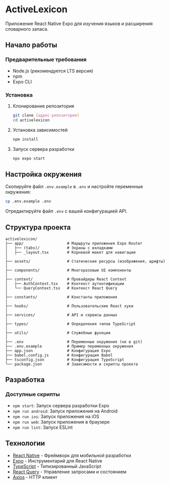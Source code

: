 # ActiveLexicon

Приложение React Native Expo для изучения языков и расширения словарного запаса.

## Начало работы

### Предварительные требования

- Node.js (рекомендуется LTS версия)
- npm
- Expo CLI

### Установка

1. Клонирование репозитория
   ```bash
   git clone [адрес-репозитория]
   cd activelexicon
   ```

2. Установка зависимостей
   ```bash
   npm install
   ```

3. Запуск сервера разработки
   ```bash
   npx expo start
   ```

## Настройка окружения

Скопируйте файл `.env.example` в `.env` и настройте переменные окружения:

```bash
cp .env.example .env
```

Отредактируйте файл `.env` с вашей конфигурацией API.

## Структура проекта

```
activelexicon/
├── app/                   # Маршруты приложения Expo Router
│   ├── (tabs)/            # Экраны с вкладками
│   ├── _layout.tsx        # Корневой макет для навигации
│
├── assets/                # Статические ресурсы (изображения, шрифты)
│
├── components/            # Многоразовые UI компоненты
│
├── context/               # Провайдеры React Context
│   ├── AuthContext.tsx    # Контекст аутентификации
│   └── QueryContext.tsx   # Контекст React Query
│
├── constants/             # Константы приложения
│
├── hooks/                 # Пользовательские React хуки
│
├── services/              # API и сервисы данных
│
├── types/                 # Определения типов TypeScript
│
├── utils/                 # Служебные функции
│
├── .env                   # Переменные окружения (не в git)
├── .env.example           # Пример переменных окружения
├── app.json               # Конфигурация Expo
├── babel.config.js        # Конфигурация Babel
├── tsconfig.json          # Конфигурация TypeScript
└── package.json           # Зависимости и скрипты проекта
```

## Разработка

### Доступные скрипты

- `npm start`: Запуск сервера разработки Expo
- `npm run android`: Запуск приложения на Android
- `npm run ios`: Запуск приложения на iOS
- `npm run web`: Запуск приложения в браузере
- `npm run lint`: Запуск ESLint

## Технологии

- [React Native](https://reactnative.dev/) - Фреймворк для мобильной разработки
- [Expo](https://expo.dev/) - Инструментарий для React Native
- [TypeScript](https://www.typescriptlang.org/) - Типизированный JavaScript
- [React Query](https://tanstack.com/query) - Управление запросами и состоянием
- [Axios](https://axios-http.com/) - HTTP клиент